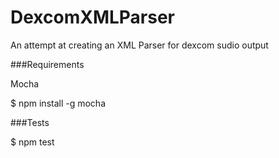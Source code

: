 DexcomXMLParser
===============

An attempt at creating an XML Parser for dexcom sudio output


###Requirements

Mocha

$ npm install -g mocha

###Tests

$ npm test

